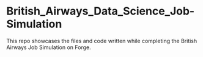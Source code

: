 # British_Airways_Data_Science_Job-Simulation
This repo showcases the files and code written while completing the British Airways Job Simulation on Forge.

